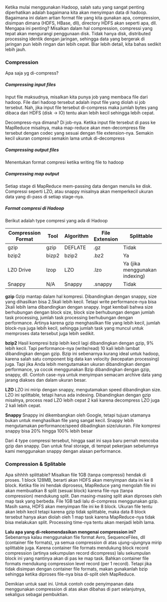 
Ketika mulai menggunakan Hadoop, salah satu yang sangat penting diperhatikan adalah bagaimana kita akan menyimpan data di hadoop. Bagaimana ini dalam artian format file yang kita gunakan apa, compression, disimpan dimana (HDFS, HBase, dll), directory HDFS akan seperti apa, dll. Mengapa ini penting? Misalkan dalam hal compression, compressi yang tepat akan mengurangi penggunaan disk. Tidak hanya disk, distributed processing identik dengan jaringan, sehingga data yang bergerak di jaringan pun lebih ringan dan lebih cepat. Biar lebih detail, kita bahas sedikit lebih jauh.

### Compression

Apa saja yg di-compress?

##### Compressing input files

Input file maksudnya, misalkan kita punya job yang membaca file dari hadoop. File dari hadoop tersebut adalah input file yang diolah si job tersebut. Nah, jika input file tersebut di-compress maka jumlah bytes yang dibaca dari HDFS (disk -> IO) tentu akan lebih kecil sehingga lebih cepat.

Decompress-nya dimana? Di job-nya. Ketika input file tersebut di pass ke MapReduce misalnya, maka map-reduce akan men-decompress file tersebut dengan codec yang sesuai dengan file extension-nya. Semakin kecil ukuran compresi semakin lama untuk di-decompress

##### Compressing output files
Menentukan format compresi ketika writing file to hadoop

##### Compressing map output
Setiap stage di MapReduce mem-passing data dengan menulis ke disk. Compressi seperti LZO, atau snappy misalnya akan memperkecil ukuran data yang di-pass di setiap stage-nya.

##### Format compresi di Hadoop
Berikut adalah type compresi yang ada di Hadoop

| Compression Format | Tool | Algorithm | File Extension | Splittable |
| ------ | ------ | ------ | ------ | ------ |
| gzip | gzip | DEFLATE | .gz | Tidak |
| bzip2 | bizp2 | bzip2 | .bz2 | Ya |
| LZO Drive | lzop | LZO | .lzo | Ya (jika menggunakan indexing) |
| Snappy | N/A | Snappy | .snappy | Tidak |


**gzip**
Gzip mantap dalam hal kompresi. Dibandingkan dengan snappy, size yang dihasilkan bisa 2.5kali lebih kecil. Tetapi write performance-nya bisa 2kali lebih lama dibandingkan dengan snappy. 
Ingat kembali bahwa size berhubungan dengan block size, block size berhubungan dengan jumlah task processing, jumlah task processing berhubungan dengan performance. Artinya karena gzip menghasilkan file yang lebih kecil, jumlah block-nya juga lebih kecil, sehingga jumlah task yang muncul untuk memproses data tersebut juga lebih sedikit.

**bzip2**
Hasil kompresi bzip lebih kecil lagi dibandingkan dengan gzip, 9% lebih kecil. Tapi performance-nya (write/read) 10 kali lebih lambat dibandingkan dengan gzip. Bzip ini sebenarnya kurang ideal untuk hadoop, karena salah satu component big data kan velocity (kecepatan processing) juga. Tapi jika Anda lebih mengutamakan ukuran dibandingkan dengan performance, ya cocok menggunakan Bzip dibandingkan dengan gzip, snappy, dll. Contoh case-nya untuk menyimpan semacam archive data yang jarang diakses dan dalam ukuran besar. 

**LZO**
LZO ini mirip dengan snappy, mengutamakan speed dibandingkan size. LZO ini splittable, tetapi harus ada indexing. 
Dibandingkan dengan gzip misalnya, process read LZO lebih cepat 2 kali karena decompress LZO juga 2 kali lebih cepat.

**Snappy**
Snappy ini dikembangkan oleh Google, tetapi tujuan utamanya bukan untuk menghasilkan file yang sangat kecil. Snappy lebih mengutamakan performance/speed dibadingkan size/ukuran. File kompresi snappy bisa 20% hingga 100% lebih besar

Dari 4 type compressi tersebut, hingga saat ini saya baru pernah mencoba gzip dan snappy. Dan untuk final storage, di tempat pekerjaan sebelumnya kami menggunakan snappy dengan alasan performance.

### Compression & Splitable
Apa sihhhh splittable? Misalkan file 1GB (tanpa compressi) hendak di proses. 1 block 128MB, berarti akan HDFS akan menyimpan data ini ke 8 block. Ketika file ini hendak diprosess, MapReduce yang mengolah file ini akan membuatkan 8 split (sesuai block) karena file-nya (tanpa compression) mendukung split. Dan masing-masing split akan diproses oleh map task yang berbeda.
File 1GB tadi lalu di-compress menggunakan gzip. Masih sama, HDFS akan menyimpan file ini ke 8 block. Ukuran file tentu akan lebih kecil tetapi karena gzip tidak splittable, maka data 8 block tersebut hanya akan diolah oleh 1 map task karena MapReduce-nya tidak bisa melakukan split. Processing time-nya tentu akan menjadi lebih lama.

**Lalu apa yang di-rekomendasikan mengenai compression ini?**
Sebenarnya kalau menggunakan file format Avro, SequenceFiles, dll (container file formats), ya semua compression di atas ujung-ujungnya mirip splittable juga. Karena container file formats mendukung block record compression (artinya sekumpulan record dicompress) lalu sekumpulan block ini yang nantinya akan di pas ke map task. Bahkan container file formats mendukung compression level record (per 1 record). Tetapi jika tidak disimpan dengan container file formats, makan gunakanlah bzip sehingga ketika diproses file-nya bisa di-split oleh MapReduce.

Demikian untuk saat ini. Untuk contoh code penyimpanan data menggunakan compression di atas akan dibahas di part selanjutnya, sekaligus sebagai pembuktian.
